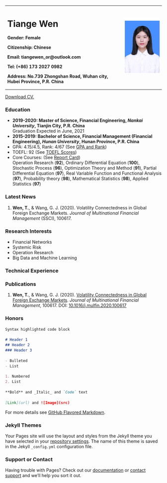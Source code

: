 <table border="0">
  <tr>
    <td width="75%">
      <h1>Tiange Wen</h1>
      <p><b>Gender: Female</b></p>
      <p><b>Citizenship: Chinese</b></p>
      <p><b>Email: tiangewen_or@outlook.com</b></p>
      <p><b>Tel: (+86) 173 2027 0982</b></p>
      <p><b>Address: No.739 Zhongshan Road, Wuhan city, Hubei Province, P.R. China</b></p>
    </td>
    <td width="25%">
      <img src="/wentg_photo.jpg" width="100%">     
    </td>
  </tr>
</table>  

[Download CV.](/wentg_cv.pdf)

### Education
- **2019-2020: Master of Science, Financial Engineering, _Nankai University_, Tianjin City, P.R. China**  
Graduation Expected in June, 2021
- **2015-2019: Bachelor of Science, Financial Management (Financial Engineering), _Hunan University_, Hunan Province, P.R. China**
- GPA: 4.15/4.5, Rank: 4/67 (See [GPA and Rank](/gpa&rank.jpg))
- TOEFL: 92 (See [TOEFL Scores](/toefl.jpg))
- Core Courses: (See [Report Card](/reportcard.pdf))  
Operation Research (**92**), Ordinary Differential Equation (**100**), Stochastic Process (**96**), Optimization Theory and Method (**91**), Partial Differential Equation (**97**), Real Variable Function and Functional Analysis (**97**), Probability theory (**98**), Mathematical Statistics (**98**), Applied Statistics (**97**)  

### Latest News
1. **Wen, T.**, & Wang, G. J. (2020). Volatility Connectedness in Global Foreign Exchange Markets. _Journal of Multinational Financial Management_ (SSCI), 100617.  

### Research Interests
- Financial Networks
- Systemic Risk
- Operation Research
- Big Data and Machine Learning

### Technical Experience
### Publications
1. **Wen, T.**, & Wang, G. J. (2020). [Volatility Connectedness in Global Foreign Exchange Markets](/VCGFEM.pdf). _Journal of Multinational Financial Management_, 100617. DOI: [10.1016/j.mulfin.2020.100617](https://linkinghub.elsevier.com/retrieve/pii/S1042444X20300062)  

### Honors

```markdown
Syntax highlighted code block

# Header 1
## Header 2
### Header 3

- Bulleted
- List

1. Numbered
2. List

**Bold** and _Italic_ and `Code` text

[Link](url) and ![Image](src)
```

For more details see [GitHub Flavored Markdown](https://guides.github.com/features/mastering-markdown/).

### Jekyll Themes

Your Pages site will use the layout and styles from the Jekyll theme you have selected in your [repository settings](https://github.com/Tiangewen-1125/tiangewen.github.io/settings). The name of this theme is saved in the Jekyll `_config.yml` configuration file.

### Support or Contact

Having trouble with Pages? Check out our [documentation](https://help.github.com/categories/github-pages-basics/) or [contact support](https://github.com/contact) and we’ll help you sort it out.

